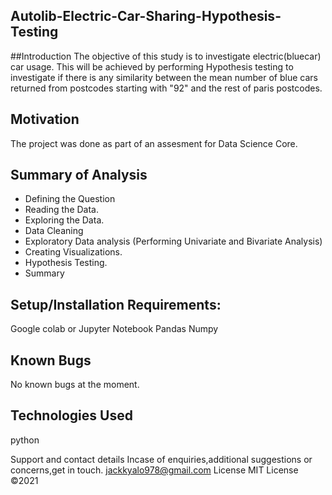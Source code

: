 ## Autolib-Electric-Car-Sharing-Hypothesis-Testing

##Introduction
The objective of this study is to investigate electric(bluecar) car usage. This will be achieved by performing Hypothesis testing to investigate if there is any similarity between the mean number of blue cars returned from postcodes starting with "92" and the rest of paris postcodes.
## Motivation
The project was done as part of an assesment for Data Science Core.

## Summary of Analysis
*   Defining the Question
*   Reading the Data.
*   Exploring the Data.
*   Data Cleaning
*   Exploratory Data analysis (Performing Univariate and Bivariate Analysis)
*   Creating Visualizations.
*   Hypothesis Testing.
*  Summary

## Setup/Installation Requirements: 
Google colab or Jupyter Notebook
Pandas
Numpy
## Known Bugs 
No known bugs at the moment.
## Technologies Used
python


Support and contact details
Incase of enquiries,additional suggestions or concerns,get in touch. jackkyalo978@gmail.com
License
MIT License ©2021 
